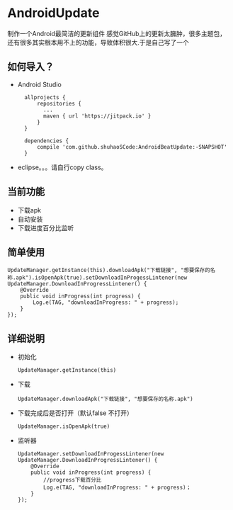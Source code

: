 # AndroidUpdate
制作一个Android最简洁的更新组件
感觉GitHub上的更新太臃肿，很多主题包，还有很多其实根本用不上的功能，导致体积很大.于是自己写了一个
## 如何导入？

* Android Studio

		allprojects {
			repositories {
			  ...
			  maven { url 'https://jitpack.io' }
			}
		}
		  
		dependencies {
			compile 'com.github.shuhaoSCode:AndroidBeatUpdate:-SNAPSHOT'
		}

* eclipse。。。请自行copy class。

## 当前功能
* 下载apk
* 自动安装
* 下载进度百分比监听

## 简单使用

	UpdateManager.getInstance(this).downloadApk("下载链接", "想要保存的名称.apk").isOpenApk(true).setDownloadInProgessLintener(new UpdateManager.DownloadInProgressLintener() {
        @Override
        public void inProgress(int progress) {
            Log.e(TAG, "downloadInProgress: " + progress);
        }
    });

## 详细说明
* 初始化
	
	```
	UpdateManager.getInstance(this)
	```
* 下载
 
	```
	UpdateManager.downloadApk("下载链接", "想要保存的名称.apk")
	```
* 下载完成后是否打开（默认false 不打开）

	```
	UpdateManager.isOpenApk(true) 
	```
* 监听器

	```
	UpdateManager.setDownloadInProgessLintener(new UpdateManager.DownloadInProgressLintener() {
        @Override
        public void inProgress(int progress) {
        	//progress下载百分比
            Log.e(TAG, "downloadInProgress: " + progress)；
        }
    });
	```
